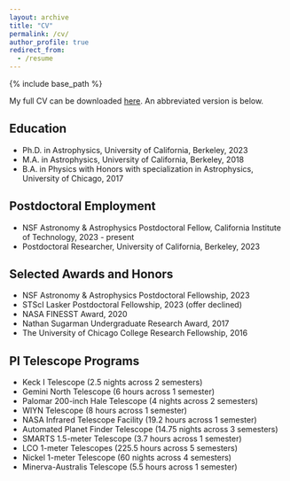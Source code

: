 ```yaml
---
layout: archive
title: "CV"
permalink: /cv/
author_profile: true
redirect_from:
  - /resume
---
```


{% include base_path %}

My full CV can be downloaded [here](https://stevengiacalone.github.io/files/CV_StevenGiacalone.pdf). An abbreviated version is below.

Education
--------
* Ph.D. in Astrophysics, University of California, Berkeley, 2023
* M.A. in Astrophysics, University of California, Berkeley, 2018
* B.A. in Physics with Honors with specialization in Astrophysics, University of Chicago, 2017

Postdoctoral Employment
--------
* NSF Astronomy & Astrophysics Postdoctoral Fellow, California Institute of Technology,  2023 - present
* Postdoctoral Researcher, University of California, Berkeley,  2023

Selected Awards and Honors
--------
* NSF Astronomy & Astrophysics Postdoctoral Fellowship, 2023
* STScI Lasker Postdoctoral Fellowship, 2023 (offer declined)
* NASA FINESST Award, 2020
* Nathan Sugarman Undergraduate Research Award, 2017
* The University of Chicago College Research Fellowship, 2016

PI Telescope Programs
--------
* Keck I Telescope (2.5 nights across 2 semesters)
* Gemini North Telescope (6 hours across 1 semester)
* Palomar 200-inch Hale Telescope (4 nights across 2 semesters)
* WIYN Telescope (8 hours across 1 semester)
* NASA Infrared Telescope Facility (19.2 hours across 1 semester)
* Automated Planet Finder Telescope (14.75 nights across 3 semesters)
* SMARTS 1.5-meter Telescope (3.7 hours across 1 semester)
* LCO 1-meter Telescopes (225.5 hours across 5 semesters)
* Nickel 1-meter Telescope (60 nights across 4 semesters)
* Minerva-Australis Telescope (5.5 hours across 1 semester)
  
